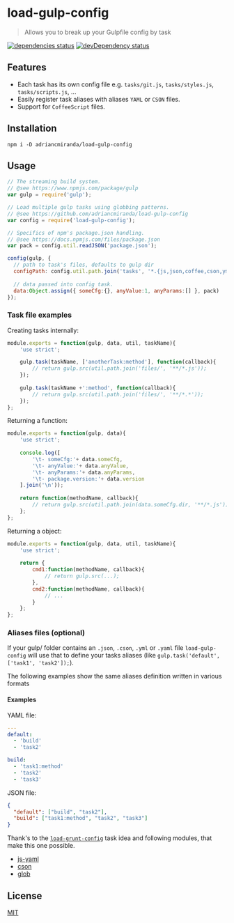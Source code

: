 # load-gulp-config
> Allows you to break up your Gulpfile config by task

[![dependencies status][david_dependencies_status_image]][david_dependencies_status_url] 
[![devDependency status][david_devdependencies_status_image]][david_devdependencies_status_url]

<!-- david dependencies -->
[david_dependencies_status_image]: https://david-dm.org/adriancmiranda/load-gulp-config.png?theme=shields.io
[david_dependencies_status_url]: https://david-dm.org/adriancmiranda/load-gulp-config "dependencies status"

<!-- david devDependencies -->
[david_devdependencies_status_image]: https://david-dm.org/adriancmiranda/load-gulp-config/dev-status.png?theme=shields.io
[david_devdependencies_status_url]: https://david-dm.org/adriancmiranda/load-gulp-config#info=devDependencies "devDependencies status"

<!-- sourcegraph - views -->
[sourcegraph_views_image]: https://sourcegraph.com/api/repos/github.com/adriancmiranda/load-gulp-config/counters/views.png
[sourcegraph_views_url]: https://sourcegraph.com/github.com/adriancmiranda/load-gulp-config "views"


## Features
- Each task has its own config file e.g. `tasks/git.js`, `tasks/styles.js`, `tasks/scripts.js`, ...
- Easily register task aliases with aliases `YAML` or `CSON` files.
- Support for `CoffeeScript` files.


## Installation

```terminal
npm i -D adriancmiranda/load-gulp-config
````

## Usage

```javascript
// The streaming build system.
// @see https://www.npmjs.com/package/gulp
var gulp = require('gulp');

// Load multiple gulp tasks using globbing patterns.
// @see https://github.com/adriancmiranda/load-gulp-config
var config = require('load-gulp-config');

// Specifics of npm's package.json handling.
// @see https://docs.npmjs.com/files/package.json
var pack = config.util.readJSON('package.json');

config(gulp, {
  // path to task's files, defaults to gulp dir
  configPath: config.util.path.join('tasks', '*.{js,json,coffee,cson,yml,yaml}'),
  
  // data passed into config task.
  data:Object.assign({ someCfg:{}, anyValue:1, anyParams:[] }, pack)
});
```

### Task file examples

Creating tasks internally:

```javascript
module.exports = function(gulp, data, util, taskName){
	'use strict';

	gulp.task(taskName, ['anotherTask:method'], function(callback){
		// return gulp.src(util.path.join('files/', '**/*.js'));
	});
	
	gulp.task(taskName +':method', function(callback){
		// return gulp.src(util.path.join('files/', '**/*.*'));
	});
};
```

Returning a function:

```javascript
module.exports = function(gulp, data){
	'use strict';
	
	console.log([
		'\t- someCfg:'+ data.someCfg,
		'\t- anyValue:'+ data.anyValue,
		'\t- anyParams:'+ data.anyParams,
		'\t- package.version:'+ data.version
	].join('\n'));
	
	return function(methodName, callback){
		// return gulp.src(util.path.join(data.someCfg.dir, '**/*.js'));
	};
};
```


Returning a object:

```javascript
module.exports = function(gulp, data, util, taskName){
	'use strict';
  
	return {
		cmd1:function(methodName, callback){
			// return gulp.src(...);
		},
		cmd2:function(methodName, callback){
			// ...
		}
	};
};
```

### Aliases files (optional)

If your gulp/ folder contains an `.json`, `.cson`, `.yml` or `.yaml` file `load-gulp-config` will use that to define your tasks aliases (like `gulp.task('default', ['task1', 'task2']);`).

The following examples show the same aliases definition written in various formats

#### Examples

YAML file:

```yaml
--- 
default: 
  - 'build'
  - 'task2'

build: 
  - 'task1:method'
  - 'task2'
  - 'task3'
```


JSON file:

```json
{
  "default": ["build", "task2"],
  "build": ["task1:method", "task2", "task3"]
}
```

Thank's to the [`load-grunt-config`](https://www.npmjs.com/package/load-grunt-config) task idea and following modules, that make this one possible.
- [js-yaml](https://www.npmjs.com/package/js-yaml "YAML 1.2 parser and serializer")
- [cson](https://www.npmjs.com/package/cson "CoffeeScript-Object-Notation Parser. Same as JSON but for CoffeeScript objects.")
- [glob](https://www.npmjs.com/package/glob "A little globber")

## License
[MIT](https://github.com/adriancmiranda/load-gulp-config/blob/master/LICENSE "MIT LICENSE")
